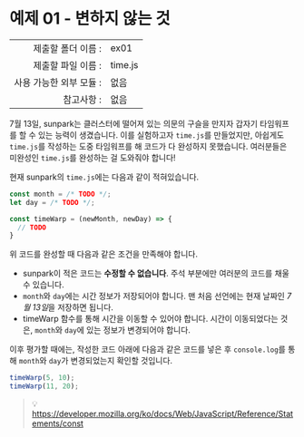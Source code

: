 # 예제 01 - 변하지 않는 것

|                      |                    |
| --------------------:| ------------------ |
|   제출할 폴더 이름 :     |  ex01              |
|   제출할 파일 이름 :     |  time.js           |
|   사용 가능한 외부 모듈 : |  없음               |
|   참고사항 :           |  없음                |

7월 13일, sunpark는 클러스터에 떨어져 있는 의문의 구슬을 만지자 갑자기 타임워프를 할 수 있는 능력이 생겼습니다. 이를 실험하고자 `time.js`를 만들었지만, 아쉽게도 `time.js`를 작성하는 도중 타임워프를 해 코드가 다 완성하지 못했습니다. 여러분들은 미완성인 `time.js`를 완성하는 걸 도와줘야 합니다!

현재 sunpark의 `time.js`에는 다음과 같이 적혀있습니다.

```javascript
const month = /* TODO */;
let day = /* TODO */;

const timeWarp = (newMonth, newDay) => {
  // TODO
}
```

위 코드를 완성할 때 다음과 같은 조건을 만족해야 합니다.
- sunpark이 적은 코드는 **수정할 수 없습니다**. 주석 부분에만 여러분의 코드를 채울 수 있습니다.
- `month`와 `day`에는 시간 정보가 저장되어야 합니다. 맨 처음 선언에는 현재 날짜인 *7월 13일*을 저장하면 됩니다.
- timeWarp 함수를 통해 시간을 이동할 수 있어야 합니다. 시간이 이동되었다는 것은, `month`와 `day`에 있는 정보가 변경되어야 합니다.

이후 평가할 때에는, 작성한 코드 아래에 다음과 같은 코드를 넣은 후 `console.log`를 통해 `month`와 `day`가 변경되었는지 확인할 것입니다.

```javascript
timeWarp(5, 10);
timeWarp(11, 20);
```

> 💡 https://developer.mozilla.org/ko/docs/Web/JavaScript/Reference/Statements/const
